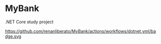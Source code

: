 # MyBank
.NET Core study project

https://github.com/renanliberato/MyBank/actions/workflows/dotnet.yml/badge.svg
